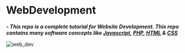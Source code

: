# WebDevelopment
 
***- This repo is a complete tutorial for Website Development. This repo contains many software concepts like [Javascript](https://developer.mozilla.org/en-US/docs/Web/JavaScript), [PHP](https://www.php.net/), [HTML](https://html.com/) & [CSS](https://developer.mozilla.org/en-US/docs/Web/CSS)***

![web_dev](https://user-images.githubusercontent.com/88820048/191194652-8c3c2170-9789-4513-94e5-592afe12bce2.jpg)
